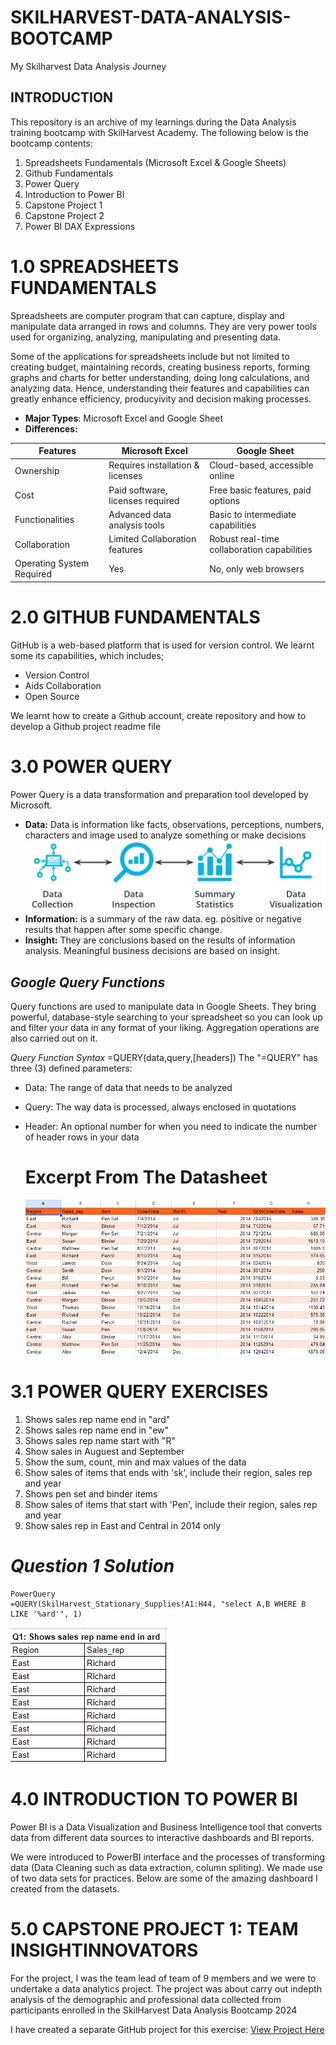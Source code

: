 # SKILHARVEST-DATA-ANALYSIS-BOOTCAMP
My Skilharvest Data Analysis Journey

## INTRODUCTION
This repository is an archive of my learnings during the Data Analysis training bootcamp with SkilHarvest Academy.
The following below is the bootcamp contents:
1. Spreadsheets Fundamentals (Microsoft Excel & Google Sheets)
2. Github Fundamentals
3. Power Query
4. Introduction to Power BI
5. Capstone Project 1
6. Capstone Project 2
7. Power BI DAX Expressions

# 1.0 SPREADSHEETS FUNDAMENTALS
Spreadsheets are computer program that can capture, display and manipulate data arranged in rows and columns. They are very power tools used for organizing, analyzing, manipulating and presenting data.

Some of the applications for spreadsheets include but not limited to creating budget, maintaining records, creating business reports, forming graphs and charts for better understanding, doing long calculations, and analyzing data. Hence, understanding their features and capabilities can greatly enhance efficiency, producyivity and decision making processes.

- **Major Types**: Microsoft Excel and Google Sheet
- **Differences:**

| Features | Microsoft Excel | Google Sheet |
| ---------| ----------------| -------------|
| Ownership | Requires installation & licenses | Cloud-based, accessible online |
| Cost | Paid software, licenses required | Free basic features, paid options |
| Functionalities | Advanced data analysis tools | Basic to intermediate capabilities |
| Collaboration | Limited Collaboration features | Robust real-time collaboration capabilities |
| Operating System Required | Yes | No, only web browsers |

# 2.0 GITHUB FUNDAMENTALS
GitHub is a web-based platform that is used for version control. We learnt some its capabilities, which includes;
- Version Control
- Aids Collaboration
- Open Source

We learnt how to create a Github account, create repository and how to develop a Github project readme file

# 3.0 POWER QUERY
Power Query is a data transformation and preparation tool developed by Microsoft.

- **Data:** Data is information like facts, observations, perceptions, numbers, characters and image used to analyze something or make decisions
![](Images/Data_Workflow.png)
- **Information:** is a summary of the raw data. eg. positive or negative results that happen after some specific change.
- **Insight:** They are conclusions based on the results of information analysis. Meaningful business decisions are based on insight.

## *Google Query Functions*
Query functions are used to manipulate data in Google Sheets. They bring powerful, database-style searching to your spreadsheet so you can look up and filter your data in any format of your liking. Aggregation operations are also carried out on it.

*Query Function Syntax*
=QUERY(data,query,[headers])
The "=QUERY" has three (3) defined parameters:
- Data: The range of data that needs to be analyzed
- Query: The way data is processed, always enclosed in quotations
- Header: An optional number for when you need to indicate the number of header rows in your data

     # **Excerpt From The Datasheet**
   ![](Images/DataSetExcerpt.png)

# 3.1 POWER QUERY EXERCISES

1. Shows sales rep name end in "ard"
2.  Shows sales rep name end in "ew"
3.  Shows sales rep name start with "R"
4.  Show sales in Auguest and September
5.  Show the sum, count, min and max values of the data
6.  Show sales of items that ends with 'sk', include their region, sales rep and year
7.  Shows pen set and binder items
8.  Show sales of items that start with 'Pen', include their region, sales rep and year
9.  Show sales rep in East and Central in 2014 only

#                *Question 1 Solution*
```
PowerQuery
=QUERY(SkilHarvest_Stationary_Supplies!A1:H44, "select A,B WHERE B LIKE '%ard'", 1)
```
![](Images/Q1-Sol-Excerpt.png)

# 4.0 INTRODUCTION TO POWER BI
Power BI is a Data Visualization and Business Intelligence tool that converts data from different data sources to interactive dashboards and BI reports.

We were introduced to PowerBI interface and the processes of transforming data (Data Cleaning such as data extraction, column spliting).
We made use of two data sets for practices. Below are some of the amazing dashboard I created from the datasets.

# 5.0 CAPSTONE PROJECT 1: TEAM INSIGHTINNOVATORS

For the project, I was the team lead of team of 9 members and we were to undertake a data analytics project. The project was about carry out indepth analysis of the demographic and professional data collected from participants enrolled in the SkilHarvest Data Analysis Bootcamp 2024

I have created a separate GitHub project for this exercise: [View Project Here](https://github.com/Omiefa/SkilHarvest-Cohort2-Demography)

